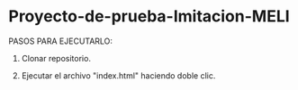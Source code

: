 # Proyecto-de-prueba-Imitacion-MELI


PASOS PARA EJECUTARLO:

1. Clonar repositorio.

2. Ejecutar el archivo "index.html" haciendo doble clic.


